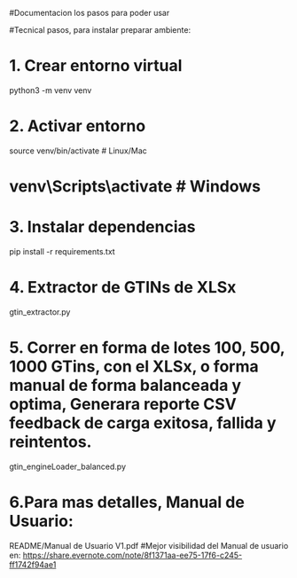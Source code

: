 #Documentacion los pasos para poder usar


 
#Tecnical pasos, para instalar preparar ambiente:
 
# 1. Crear entorno virtual
python3 -m venv venv

# 2. Activar entorno
source venv/bin/activate        # Linux/Mac
# venv\Scripts\activate         # Windows

# 3. Instalar dependencias
pip install -r requirements.txt

# 4. Extractor de GTINs de XLSx
gtin_extractor.py

# 5. Correr en forma de lotes 100, 500, 1000 GTins, con el XLSx, o forma manual de forma balanceada y optima,  Generara reporte CSV feedback de carga exitosa, fallida y reintentos. 
gtin_engineLoader_balanced.py



# 6.Para mas detalles, Manual de Usuario: 
README/Manual de Usuario V1.pdf
#Mejor visibilidad del Manual de usuario en:
https://share.evernote.com/note/8f1371aa-ee75-17f6-c245-ff1742f94ae1

